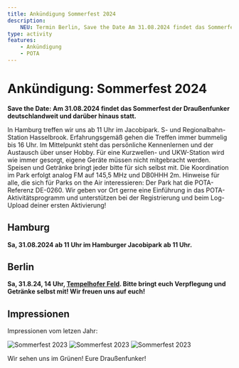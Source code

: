 ```yaml
---
title: Ankündigung Sommerfest 2024
description:
    NEU: Termin Berlin, Save the Date Am 31.08.2024 findet das Sommerfest der Draußenfunker statt.
type: activity
features:
    - Ankündigung
    - POTA
---
```


# Ankündigung: Sommerfest 2024

**Save the Date: Am 31.08.2024 findet das Sommerfest der Draußenfunker deutschlandweit und darüber hinaus statt.**

In Hamburg treffen wir uns ab 11 Uhr im Jacobipark. S- und Regionalbahn-Station Hasselbrook. Erfahrungsgemäß gehen die Treffen immer bummelig bis 16 Uhr. Im Mittelpunkt steht das persönliche Kennenlernen und der Austausch über unser Hobby. Für eine Kurzwellen- und UKW-Station wird wie immer gesorgt, eigene Geräte müssen nicht mitgebracht werden. Speisen und Getränke bringt jeder bitte für sich selbst mit. Die Koordination im Park erfolgt analog FM auf 145,5 MHz und DB0HHH 2m. Hinweise für alle, die sich für Parks on the Air interessieren: Der Park hat die POTA-Referenz DE-0260. Wir geben vor Ort gerne eine Einführung in das POTA-Aktivitätsprogramm und unterstützen bei der Registrierung und beim Log-Upload deiner ersten Aktivierung!

## Hamburg

**Sa, 31.08.2024 ab 11 Uhr im Hamburger Jacobipark ab 11 Uhr.**

## Berlin

**Sa, 31.8.24, 14 Uhr, [Tempelhofer Feld](https://w3w.co/packen.zwar.kennen). Bitte bringt euch Verpflegung und Getränke selbst mit! Wir freuen uns auf euch!**

## Impressionen

Impressionen vom letzen Jahr:

![Sommerfest 2023](/aktivitaeten/SOMMERFEST-2023/sommerfest_01.jpg)
![Sommerfest 2023](/aktivitaeten/SOMMERFEST-2023/sommerfest_02.jpg)
![Sommerfest 2023](/aktivitaeten/SOMMERFEST-2023/sommerfest_04.jpg)

Wir sehen uns im Grünen!
Eure Draußenfunker!
